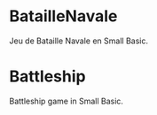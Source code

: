 # BatailleNavale

Jeu de Bataille Navale en Small Basic.

# Battleship

Battleship game in Small Basic.

